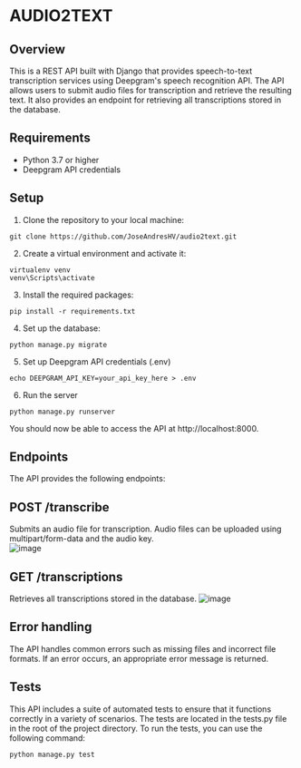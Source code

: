 # AUDIO2TEXT
## Overview
This is a REST API built with Django that provides speech-to-text transcription services using Deepgram's speech recognition API.
The API allows users to submit audio files for transcription and retrieve the resulting text. It also provides an endpoint for retrieving all transcriptions stored in the database.

## Requirements
- Python 3.7 or higher
- Deepgram API credentials

## Setup
1. Clone the repository to your local machine:
```
git clone https://github.com/JoseAndresHV/audio2text.git
```
2. Create a virtual environment and activate it:
```
virtualenv venv
venv\Scripts\activate
```
3. Install the required packages:
```
pip install -r requirements.txt
```
4. Set up the database:
```
python manage.py migrate
```
5. Set up Deepgram API credentials (.env)
```
echo DEEPGRAM_API_KEY=your_api_key_here > .env
```
6. Run the server
```
python manage.py runserver
```
You should now be able to access the API at http://localhost:8000.

## Endpoints
The API provides the following endpoints:
## POST /transcribe
Submits an audio file for transcription. Audio files can be uploaded using multipart/form-data and the audio key. </br>
![image](https://user-images.githubusercontent.com/30439829/225222117-a6d1dba2-4f30-4fce-a9e1-35aa5419fe9a.png)

## GET /transcriptions
Retrieves all transcriptions stored in the database.
![image](https://user-images.githubusercontent.com/30439829/225222407-b34f8249-c52b-47a5-b1c9-d8a899d7cb6b.png)

## Error handling
The API handles common errors such as missing files and incorrect file formats. If an error occurs, an appropriate error message is returned.

## Tests
This API includes a suite of automated tests to ensure that it functions correctly in a variety of scenarios. The tests are located in the tests.py file in the root of the project directory.
To run the tests, you can use the following command:
```
python manage.py test
```
